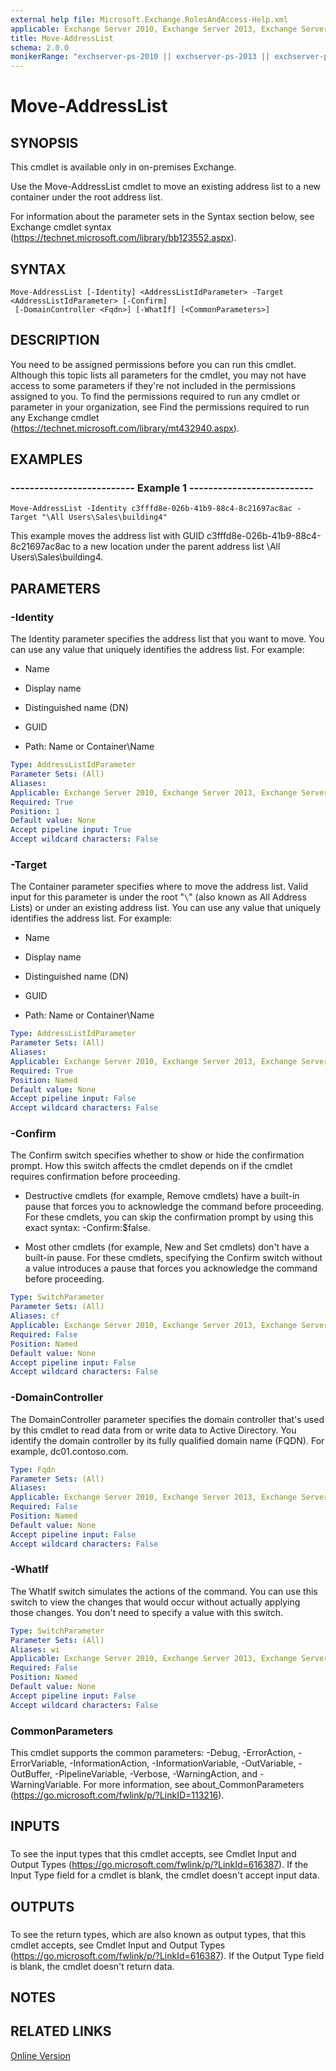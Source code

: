 ```yaml
---
external help file: Microsoft.Exchange.RolesAndAccess-Help.xml
applicable: Exchange Server 2010, Exchange Server 2013, Exchange Server 2016
title: Move-AddressList
schema: 2.0.0
monikerRange: "exchserver-ps-2010 || exchserver-ps-2013 || exchserver-ps-2016"
---
```


# Move-AddressList

## SYNOPSIS
This cmdlet is available only in on-premises Exchange.

Use the Move-AddressList cmdlet to move an existing address list to a new container under the root address list.

For information about the parameter sets in the Syntax section below, see Exchange cmdlet syntax (https://technet.microsoft.com/library/bb123552.aspx).

## SYNTAX

```
Move-AddressList [-Identity] <AddressListIdParameter> -Target <AddressListIdParameter> [-Confirm]
 [-DomainController <Fqdn>] [-WhatIf] [<CommonParameters>]
```

## DESCRIPTION
You need to be assigned permissions before you can run this cmdlet. Although this topic lists all parameters for the cmdlet, you may not have access to some parameters if they're not included in the permissions assigned to you. To find the permissions required to run any cmdlet or parameter in your organization, see Find the permissions required to run any Exchange cmdlet (https://technet.microsoft.com/library/mt432940.aspx).

## EXAMPLES

### -------------------------- Example 1 --------------------------
```
Move-AddressList -Identity c3fffd8e-026b-41b9-88c4-8c21697ac8ac -Target "\All Users\Sales\building4"
```

This example moves the address list with GUID c3fffd8e-026b-41b9-88c4-8c21697ac8ac to a new location under the parent address list \All Users\Sales\building4.

## PARAMETERS

### -Identity
The Identity parameter specifies the address list that you want to move. You can use any value that uniquely identifies the address list. For example:

- Name

- Display name

- Distinguished name (DN)

- GUID

- Path: Name or Container\Name

```yaml
Type: AddressListIdParameter
Parameter Sets: (All)
Aliases:
Applicable: Exchange Server 2010, Exchange Server 2013, Exchange Server 2016
Required: True
Position: 1
Default value: None
Accept pipeline input: True
Accept wildcard characters: False
```

### -Target
The Container parameter specifies where to move the address list. Valid input for this parameter is under the root "`\`" (also known as All Address Lists) or under an existing address list. You can use any value that uniquely identifies the address list. For example:

- Name

- Display name

- Distinguished name (DN)

- GUID

- Path: Name or Container\Name

```yaml
Type: AddressListIdParameter
Parameter Sets: (All)
Aliases:
Applicable: Exchange Server 2010, Exchange Server 2013, Exchange Server 2016
Required: True
Position: Named
Default value: None
Accept pipeline input: False
Accept wildcard characters: False
```

### -Confirm
The Confirm switch specifies whether to show or hide the confirmation prompt. How this switch affects the cmdlet depends on if the cmdlet requires confirmation before proceeding.

- Destructive cmdlets (for example, Remove cmdlets) have a built-in pause that forces you to acknowledge the command before proceeding. For these cmdlets, you can skip the confirmation prompt by using this exact syntax: -Confirm:$false.

- Most other cmdlets (for example, New and Set cmdlets) don't have a built-in pause. For these cmdlets, specifying the Confirm switch without a value introduces a pause that forces you acknowledge the command before proceeding.

```yaml
Type: SwitchParameter
Parameter Sets: (All)
Aliases: cf
Applicable: Exchange Server 2010, Exchange Server 2013, Exchange Server 2016
Required: False
Position: Named
Default value: None
Accept pipeline input: False
Accept wildcard characters: False
```

### -DomainController
The DomainController parameter specifies the domain controller that's used by this cmdlet to read data from or write data to Active Directory. You identify the domain controller by its fully qualified domain name (FQDN). For example, dc01.contoso.com.

```yaml
Type: Fqdn
Parameter Sets: (All)
Aliases:
Applicable: Exchange Server 2010, Exchange Server 2013, Exchange Server 2016
Required: False
Position: Named
Default value: None
Accept pipeline input: False
Accept wildcard characters: False
```

### -WhatIf
The WhatIf switch simulates the actions of the command. You can use this switch to view the changes that would occur without actually applying those changes. You don't need to specify a value with this switch.

```yaml
Type: SwitchParameter
Parameter Sets: (All)
Aliases: wi
Applicable: Exchange Server 2010, Exchange Server 2013, Exchange Server 2016
Required: False
Position: Named
Default value: None
Accept pipeline input: False
Accept wildcard characters: False
```

### CommonParameters
This cmdlet supports the common parameters: -Debug, -ErrorAction, -ErrorVariable, -InformationAction, -InformationVariable, -OutVariable, -OutBuffer, -PipelineVariable, -Verbose, -WarningAction, and -WarningVariable. For more information, see about_CommonParameters (https://go.microsoft.com/fwlink/p/?LinkID=113216).

## INPUTS

###  
To see the input types that this cmdlet accepts, see Cmdlet Input and Output Types (https://go.microsoft.com/fwlink/p/?LinkId=616387). If the Input Type field for a cmdlet is blank, the cmdlet doesn't accept input data.

## OUTPUTS

###  
To see the return types, which are also known as output types, that this cmdlet accepts, see Cmdlet Input and Output Types (https://go.microsoft.com/fwlink/p/?LinkId=616387). If the Output Type field is blank, the cmdlet doesn't return data.

## NOTES

## RELATED LINKS

[Online Version](https://technet.microsoft.com/library/c5db411c-bfc7-4baa-b5ca-015b9e6ffa11.aspx)
